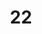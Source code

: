---
title: "22"
imageurl: "../src/content/thumbnail/22.webp"
dwnurl: "https://imgs1.thamizhnation.org/22.jpg"
tags: ['thalaivar']
---